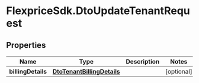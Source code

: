 # FlexpriceSdk.DtoUpdateTenantRequest

## Properties

Name | Type | Description | Notes
------------ | ------------- | ------------- | -------------
**billingDetails** | [**DtoTenantBillingDetails**](DtoTenantBillingDetails.md) |  | [optional] 


